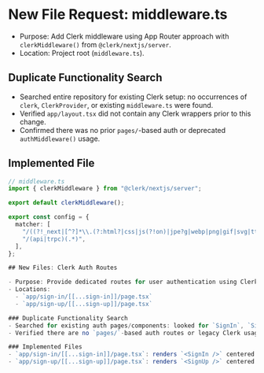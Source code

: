 # New File Request: middleware.ts

- Purpose: Add Clerk middleware using App Router approach with `clerkMiddleware()` from `@clerk/nextjs/server`.
- Location: Project root (`middleware.ts`).

## Duplicate Functionality Search

- Searched entire repository for existing Clerk setup: no occurrences of `clerk`, `ClerkProvider`, or existing `middleware.ts` were found.
- Verified `app/layout.tsx` did not contain any Clerk wrappers prior to this change.
- Confirmed there was no prior `pages/`-based auth or deprecated `authMiddleware()` usage.

## Implemented File

```ts
// middleware.ts
import { clerkMiddleware } from "@clerk/nextjs/server";

export default clerkMiddleware();

export const config = {
  matcher: [
    "/((?!_next|[^?]*\\.(?:html?|css|js(?!on)|jpe?g|webp|png|gif|svg|ttf|woff2?|ico|csv|docx?|xlsx?|zip|webmanifest)).*)",
    "/(api|trpc)(.*)",
  ],
};

## New Files: Clerk Auth Routes

- Purpose: Provide dedicated routes for user authentication using Clerk components.
- Locations:
  - `app/sign-in/[[...sign-in]]/page.tsx`
  - `app/sign-up/[[...sign-up]]/page.tsx`

### Duplicate Functionality Search
- Searched for existing auth pages/components: looked for `SignIn`, `SignUp`, `sign-in`, `sign-up`, and Clerk components across the repo. None found.
- Verified there are no `pages/`-based auth routes or legacy Clerk usage.

### Implemented Files
- `app/sign-in/[[...sign-in]]/page.tsx`: renders `<SignIn />` centered.
- `app/sign-up/[[...sign-up]]/page.tsx`: renders `<SignUp />` centered.
